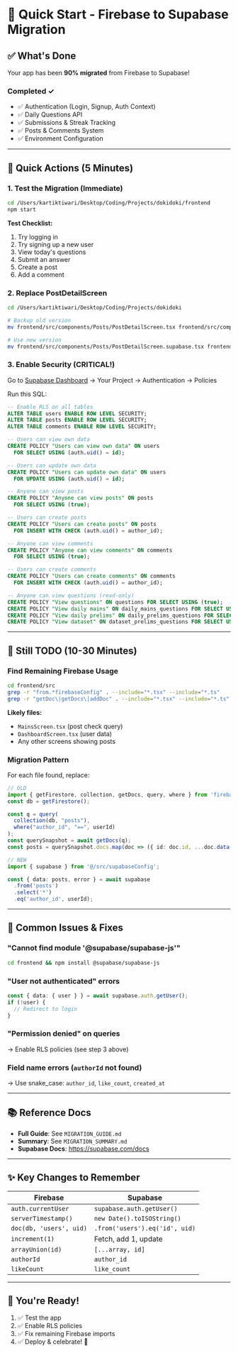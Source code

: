 # 🚀 Quick Start - Firebase to Supabase Migration

## ✅ What's Done

Your app has been **90% migrated** from Firebase to Supabase!

### Completed ✓
- ✅ Authentication (Login, Signup, Auth Context)
- ✅ Daily Questions API
- ✅ Submissions & Streak Tracking
- ✅ Posts & Comments System
- ✅ Environment Configuration

---

## 🎯 Quick Actions (5 Minutes)

### 1. Test the Migration (Immediate)

```bash
cd /Users/kartiktiwari/Desktop/Coding/Projects/dokidoki/frontend
npm start
```

**Test Checklist:**
1. Try logging in
2. Try signing up a new user
3. View today's questions
4. Submit an answer
5. Create a post
6. Add a comment

### 2. Replace PostDetailScreen

```bash
cd /Users/kartiktiwari/Desktop/Coding/Projects/dokidoki

# Backup old version
mv frontend/src/components/Posts/PostDetailScreen.tsx frontend/src/components/Posts/PostDetailScreen.old.tsx

# Use new version
mv frontend/src/components/Posts/PostDetailScreen.supabase.tsx frontend/src/components/Posts/PostDetailScreen.tsx
```

### 3. Enable Security (CRITICAL!)

Go to [Supabase Dashboard](https://supabase.com/dashboard) → Your Project → Authentication → Policies

Run this SQL:

```sql
-- Enable RLS on all tables
ALTER TABLE users ENABLE ROW LEVEL SECURITY;
ALTER TABLE posts ENABLE ROW LEVEL SECURITY;
ALTER TABLE comments ENABLE ROW LEVEL SECURITY;

-- Users can view own data
CREATE POLICY "Users can view own data" ON users
  FOR SELECT USING (auth.uid() = id);

-- Users can update own data
CREATE POLICY "Users can update own data" ON users
  FOR UPDATE USING (auth.uid() = id);

-- Anyone can view posts
CREATE POLICY "Anyone can view posts" ON posts
  FOR SELECT USING (true);

-- Users can create posts
CREATE POLICY "Users can create posts" ON posts
  FOR INSERT WITH CHECK (auth.uid() = author_id);

-- Anyone can view comments
CREATE POLICY "Anyone can view comments" ON comments
  FOR SELECT USING (true);

-- Users can create comments
CREATE POLICY "Users can create comments" ON comments
  FOR INSERT WITH CHECK (auth.uid() = author_id);

-- Anyone can view questions (read-only)
CREATE POLICY "View questions" ON questions FOR SELECT USING (true);
CREATE POLICY "View daily mains" ON daily_mains_questions FOR SELECT USING (true);
CREATE POLICY "View daily prelims" ON daily_prelims_questions FOR SELECT USING (true);
CREATE POLICY "View dataset" ON dataset_prelims_questions FOR SELECT USING (true);
```

---

## 📝 Still TODO (10-30 Minutes)

### Find Remaining Firebase Usage

```bash
cd frontend/src
grep -r "from.*firebaseConfig" . --include="*.tsx" --include="*.ts"
grep -r "getDoc\|getDocs\|addDoc" . --include="*.tsx" --include="*.ts"
```

**Likely files:**
- `MainsScreen.tsx` (post check query)
- `DashboardScreen.tsx` (user data)
- Any other screens showing posts

### Migration Pattern

For each file found, replace:

```typescript
// OLD
import { getFirestore, collection, getDocs, query, where } from 'firebase/firestore';
const db = getFirestore();

const q = query(
  collection(db, "posts"),
  where("author_id", "==", userId)
);
const querySnapshot = await getDocs(q);
const posts = querySnapshot.docs.map(doc => ({ id: doc.id, ...doc.data() }));

// NEW
import { supabase } from '@/src/supabaseConfig';

const { data: posts, error } = await supabase
  .from('posts')
  .select('*')
  .eq('author_id', userId);
```

---

## 🐛 Common Issues & Fixes

### "Cannot find module '@supabase/supabase-js'"
```bash
cd frontend && npm install @supabase/supabase-js
```

### "User not authenticated" errors
```typescript
const { data: { user } } = await supabase.auth.getUser();
if (!user) {
  // Redirect to login
}
```

### "Permission denied" on queries
→ Enable RLS policies (see step 3 above)

### Field name errors (`authorId` not found)
→ Use snake_case: `author_id`, `like_count`, `created_at`

---

## 📚 Reference Docs

- **Full Guide**: See `MIGRATION_GUIDE.md`
- **Summary**: See `MIGRATION_SUMMARY.md`
- **Supabase Docs**: https://supabase.com/docs

---

## ✨ Key Changes to Remember

| Firebase | Supabase |
|----------|----------|
| `auth.currentUser` | `supabase.auth.getUser()` |
| `serverTimestamp()` | `new Date().toISOString()` |
| `doc(db, 'users', uid)` | `.from('users').eq('id', uid)` |
| `increment(1)` | Fetch, add 1, update |
| `arrayUnion(id)` | `[...array, id]` |
| `authorId` | `author_id` |
| `likeCount` | `like_count` |

---

## 🎉 You're Ready!

1. ✅ Test the app
2. ✅ Enable RLS policies
3. ✅ Fix remaining Firebase imports
4. ✅ Deploy & celebrate! 🎊

